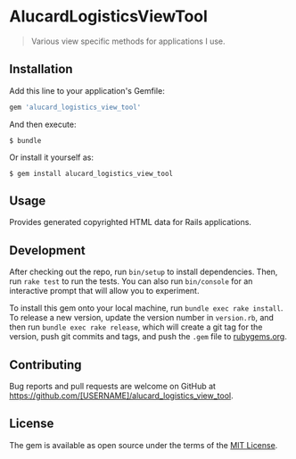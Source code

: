 # AlucardLogisticsViewTool

> Various view specific methods for applications I use.

## Installation

Add this line to your application's Gemfile:

```ruby
gem 'alucard_logistics_view_tool'
```

And then execute:

    $ bundle

Or install it yourself as:

    $ gem install alucard_logistics_view_tool

## Usage

Provides generated copyrighted HTML data for Rails applications.

## Development

After checking out the repo, run `bin/setup` to install dependencies. Then, run `rake test` to run the tests. You can also run `bin/console` for an interactive prompt that will allow you to experiment.

To install this gem onto your local machine, run `bundle exec rake install`. To release a new version, update the version number in `version.rb`, and then run `bundle exec rake release`, which will create a git tag for the version, push git commits and tags, and push the `.gem` file to [rubygems.org](https://rubygems.org).

## Contributing

Bug reports and pull requests are welcome on GitHub at https://github.com/[USERNAME]/alucard_logistics_view_tool.

## License

The gem is available as open source under the terms of the [MIT License](https://opensource.org/licenses/MIT).
